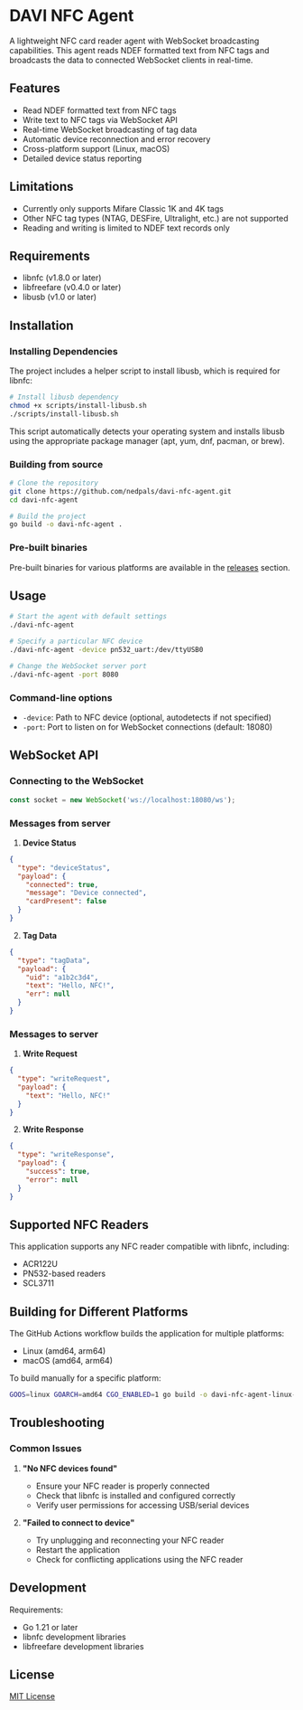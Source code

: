 # DAVI NFC Agent

A lightweight NFC card reader agent with WebSocket broadcasting capabilities. This agent reads NDEF formatted text from NFC tags and broadcasts the data to connected WebSocket clients in real-time.

## Features

- Read NDEF formatted text from NFC tags
- Write text to NFC tags via WebSocket API
- Real-time WebSocket broadcasting of tag data
- Automatic device reconnection and error recovery
- Cross-platform support (Linux, macOS)
- Detailed device status reporting

## Limitations

- Currently only supports Mifare Classic 1K and 4K tags
- Other NFC tag types (NTAG, DESFire, Ultralight, etc.) are not supported
- Reading and writing is limited to NDEF text records only

## Requirements

- libnfc (v1.8.0 or later)
- libfreefare (v0.4.0 or later)
- libusb (v1.0 or later)

## Installation

### Installing Dependencies

The project includes a helper script to install libusb, which is required for libnfc:

```bash
# Install libusb dependency
chmod +x scripts/install-libusb.sh
./scripts/install-libusb.sh
```

This script automatically detects your operating system and installs libusb using the appropriate package manager (apt, yum, dnf, pacman, or brew).

### Building from source

```bash
# Clone the repository
git clone https://github.com/nedpals/davi-nfc-agent.git
cd davi-nfc-agent

# Build the project
go build -o davi-nfc-agent .
```

### Pre-built binaries

Pre-built binaries for various platforms are available in the [releases](https://github.com/nedpals/davi-nfc-agent/releases) section.

## Usage

```bash
# Start the agent with default settings
./davi-nfc-agent

# Specify a particular NFC device
./davi-nfc-agent -device pn532_uart:/dev/ttyUSB0

# Change the WebSocket server port
./davi-nfc-agent -port 8080
```

### Command-line options

- `-device`: Path to NFC device (optional, autodetects if not specified)
- `-port`: Port to listen on for WebSocket connections (default: 18080)

## WebSocket API

### Connecting to the WebSocket

```javascript
const socket = new WebSocket('ws://localhost:18080/ws');
```

### Messages from server

1. **Device Status**
```json
{
  "type": "deviceStatus",
  "payload": {
    "connected": true,
    "message": "Device connected",
    "cardPresent": false
  }
}
```

2. **Tag Data**
```json
{
  "type": "tagData",
  "payload": {
    "uid": "a1b2c3d4",
    "text": "Hello, NFC!",
    "err": null
  }
}
```

### Messages to server

1. **Write Request**
```json
{
  "type": "writeRequest",
  "payload": {
    "text": "Hello, NFC!"
  }
}
```

2. **Write Response**
```json
{
  "type": "writeResponse",
  "payload": {
    "success": true,
    "error": null
  }
}
```

## Supported NFC Readers

This application supports any NFC reader compatible with libnfc, including:

- ACR122U
- PN532-based readers
- SCL3711

## Building for Different Platforms

The GitHub Actions workflow builds the application for multiple platforms:
- Linux (amd64, arm64)
- macOS (amd64, arm64)

To build manually for a specific platform:

```bash
GOOS=linux GOARCH=amd64 CGO_ENABLED=1 go build -o davi-nfc-agent-linux-amd64 .
```

## Troubleshooting

### Common Issues

1. **"No NFC devices found"**
   - Ensure your NFC reader is properly connected
   - Check that libnfc is installed and configured correctly
   - Verify user permissions for accessing USB/serial devices

2. **"Failed to connect to device"**  
   - Try unplugging and reconnecting your NFC reader
   - Restart the application
   - Check for conflicting applications using the NFC reader

## Development

Requirements:
- Go 1.21 or later
- libnfc development libraries
- libfreefare development libraries

## License

[MIT License](LICENSE)
